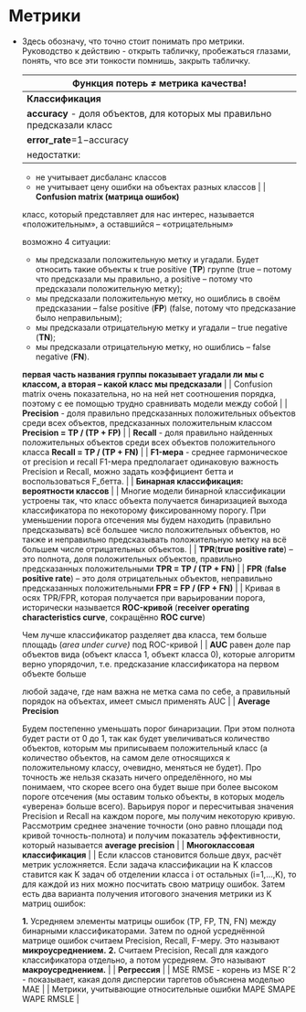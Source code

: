 # Метрики

- Здесь обозначу, что точно стоит понимать про метрики.
Руководство к действию - открыть табличку, пробежаться глазами, понять, что все эти тонкости помнишь, закрыть табличку.
    
    
    | Функция потерь ≠ метрика качества! |
    | --- |
    | **Классификация** |
    | **accuracy** - доля объектов, для которых мы правильно предсказали класс |
    | **error_rate**=1−accuracy |
    | недостатки: 
    - не учитывает дисбаланс классов
    - не учитывает цену ошибки на объектах разных классов |
    | **Confusion matrix (матрица ошибок)**
    
    класс, который представляет для нас интерес, называется «положительным», а оставшийся – «отрицательным»
    
    возможно 4 ситуации: 
    - мы предсказали положительную метку и угадали. Будет относить такие объекты к true positive (**TP**) группе (true – потому что предсказали мы правильно, а positive – потому что предсказали положительную метку);
    - мы предсказали положительную метку, но ошиблись в своём предсказании – false positive (**FP**) (false, потому что предсказание было неправильным);
    - мы предсказали отрицательную метку и угадали – true negative (**TN**);
    -  мы предсказали отрицательную метку, но ошиблись – false negative (**FN**). 
    
    **первая часть названия группы показывает угадали ли мы с классом, а вторая – какой класс мы предсказали** |
    | Confusion matrix очень показательна, но на ней нет соотношения порядка, поэтому с ее помощью трудно сравнивать модели между собой |
    | **Precision** - доля правильно предсказанных положительных объектов среди всех объектов, предсказанных положительным классом
    **Precision = TP / (TP + FP)** |
    | **Recall** - доля правильно найденных положительных объектов среди всех объектов положительного класса
    **Recall = TP / (TP + FN)** |
    | **F1-мера** - среднее гармоническое от precision и recall
    F1-мера предполагает одинаковую важность Precision и Recall, можно задать коэффициент бетта и воспользоваться F_бетта. |
    | **Бинарная классификация: вероятности классов** |
    | Многие модели бинарной классификации устроены так, что класс объекта получается бинаризацией выхода классификатора по некоторому фиксированному порогу.
    При уменьшении порога отсечения мы будем находить (правильно предсказывать) всё большее число положительных объектов, но также и неправильно предсказывать положительную метку на всё большем числе отрицательных объектов. |
    | **TPR**(**true positive rate**) – это полнота, доля положительных объектов, правильно предсказанных положительными
    **TPR = TP / (TP + FN)** |
    | **FPR** (**false positive rate**) – это доля отрицательных объектов, неправильно предсказанных положительными
    **FPR = FP / (FP + FN)** |
    | Кривая в осях TPR/FPR, которая получается при варьировании порога, исторически называется **ROC-кривой** (**receiver operating characteristics curve**, сокращённо **ROC curve**)
    
    Чем лучше классификатор разделяет два класса, тем больше площадь (*area under curve)* под ROC-кривой |
    | **AUC** равен доле пар объектов вида (объект класса 1, объект класса 0), которые алгоритм верно упорядочил, т.е. предсказание классификатора на первом объекте больше
    
    любой задаче, где нам важна не метка сама по себе, а правильный порядок на объектах, имеет смысл применять AUC |
    | **Average Precision**
    
    Будем постепенно уменьшать порог бинаризации. При этом полнота будет расти от 0 до 1, так как будет увеличиваться количество объектов, которым мы приписываем положительный класс (а количество объектов, на самом деле относящихся к положительному классу, очевидно, меняться не будет). Про точность же нельзя сказать ничего определённого, но мы понимаем, что скорее всего она будет выше при более высоком пороге отсечения (мы оставим только объекты, в которых модель «уверена» больше всего). Варьируя порог и пересчитывая значения Precision и Recall на каждом пороге, мы получим некоторую кривую.
    Рассмотрим среднее значение точности (оно равно площади под кривой точность-полнота) и получим показатель эффективности, который называется **average precision** |
    | **Многоклассовая классификация**  |
    | Если классов становится больше двух, расчёт метрик усложняется. Если задача классификации на K классов ставится как K задач об отделении класса i от остальных (i=1,…,K), то для каждой из них можно посчитать свою матрицу ошибок. Затем есть два варианта получения итогового значения метрики из K матриц ошибок:
    
    **1.** Усредняем элементы матрицы ошибок (TP, FP, TN, FN) между бинарными классификаторами. Затем по одной усреднённой матрице ошибок считаем Precision, Recall, F-меру. Это называют **микроусреднением.**
    **2.** Считаем Precision, Recall для каждого классификатора отдельно, а потом усредняем. Это называют **макроусреднением.** |
    | **Регрессия** |
    | MSE
    RMSE - корень из MSE 
    Rˆ2 - показывает, какая доля дисперсии таргетов объяснена моделью 
    MAE |
    | Метрики, учитывающие относительные ошибки
    MAPE
    SMAPE 
    WAPE 
    RMSLE |